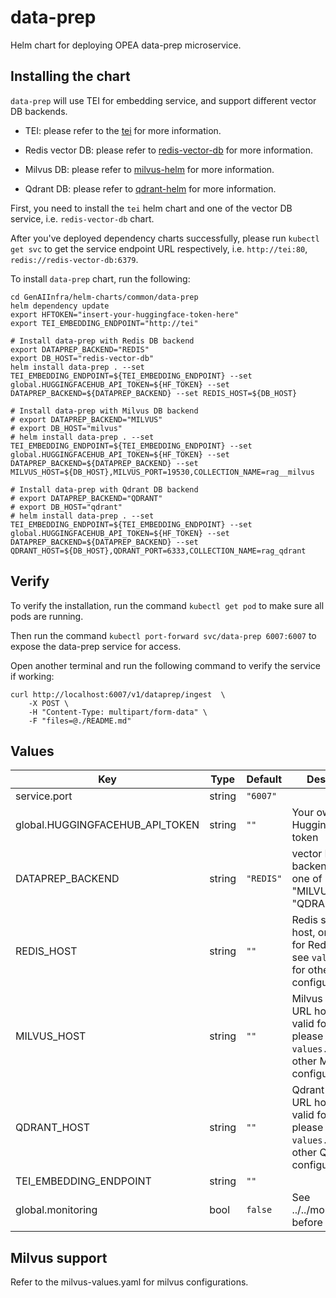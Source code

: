 # data-prep

Helm chart for deploying OPEA data-prep microservice.

## Installing the chart

`data-prep` will use TEI for embedding service, and support different vector DB backends.

- TEI: please refer to the [tei](../tei) for more information.

- Redis vector DB: please refer to [redis-vector-db](../redis-vector-db/) for more information.

- Milvus DB: please refer to [milvus-helm](https://github.com/zilliztech/milvus-helm/tree/milvus-4.2.12) for more information.

- Qdrant DB: please refer to [qdrant-helm](https://github.com/qdrant/qdrant-helm/tree/qdrant-1.13.1/charts/qdrant) for more information.

First, you need to install the `tei` helm chart and one of the vector DB service, i.e. `redis-vector-db` chart.

After you've deployed dependency charts successfully, please run `kubectl get svc` to get the service endpoint URL respectively, i.e. `http://tei:80`, `redis://redis-vector-db:6379`.

To install `data-prep` chart, run the following:

```console
cd GenAIInfra/helm-charts/common/data-prep
helm dependency update
export HFTOKEN="insert-your-huggingface-token-here"
export TEI_EMBEDDING_ENDPOINT="http://tei"

# Install data-prep with Redis DB backend
export DATAPREP_BACKEND="REDIS"
export DB_HOST="redis-vector-db"
helm install data-prep . --set TEI_EMBEDDING_ENDPOINT=${TEI_EMBEDDING_ENDPOINT} --set global.HUGGINGFACEHUB_API_TOKEN=${HF_TOKEN} --set DATAPREP_BACKEND=${DATAPREP_BACKEND} --set REDIS_HOST=${DB_HOST}

# Install data-prep with Milvus DB backend
# export DATAPREP_BACKEND="MILVUS"
# export DB_HOST="milvus"
# helm install data-prep . --set TEI_EMBEDDING_ENDPOINT=${TEI_EMBEDDING_ENDPOINT} --set global.HUGGINGFACEHUB_API_TOKEN=${HF_TOKEN} --set DATAPREP_BACKEND=${DATAPREP_BACKEND} --set MILVUS_HOST=${DB_HOST},MILVUS_PORT=19530,COLLECTION_NAME=rag__milvus

# Install data-prep with Qdrant DB backend
# export DATAPREP_BACKEND="QDRANT"
# export DB_HOST="qdrant"
# helm install data-prep . --set TEI_EMBEDDING_ENDPOINT=${TEI_EMBEDDING_ENDPOINT} --set global.HUGGINGFACEHUB_API_TOKEN=${HF_TOKEN} --set DATAPREP_BACKEND=${DATAPREP_BACKEND} --set QDRANT_HOST=${DB_HOST},QDRANT_PORT=6333,COLLECTION_NAME=rag_qdrant
```

## Verify

To verify the installation, run the command `kubectl get pod` to make sure all pods are running.

Then run the command `kubectl port-forward svc/data-prep 6007:6007` to expose the data-prep service for access.

Open another terminal and run the following command to verify the service if working:

```console
curl http://localhost:6007/v1/dataprep/ingest  \
    -X POST \
    -H "Content-Type: multipart/form-data" \
    -F "files=@./README.md"
```

## Values

| Key                             | Type   | Default   | Description                                                                                             |
| ------------------------------- | ------ | --------- | ------------------------------------------------------------------------------------------------------- |
| service.port                    | string | `"6007"`  |                                                                                                         |
| global.HUGGINGFACEHUB_API_TOKEN | string | `""`      | Your own Hugging Face API token                                                                         |
| DATAPREP_BACKEND                | string | `"REDIS"` | vector DB backend to use, one of "REDIS", "MILVUS", "QDRANT"                                            |
| REDIS_HOST                      | string | `""`      | Redis service URL host, only valid for Redis, please see `values.yaml` for other Redis configuration    |
| MILVUS_HOST                     | string | `""`      | Milvus service URL host, only valid for Milvus, please see `values.yaml` for other Milvus configuration |
| QDRANT_HOST                     | string | `""`      | Qdrant service URL host, only valid for Qdrant, please see `values.yaml` for other Qdrant configuration |
| TEI_EMBEDDING_ENDPOINT          | string | `""`      |                                                                                                         |
| global.monitoring               | bool   | `false`   | See ../../monitoring.md before enabling!                                                                |

## Milvus support

Refer to the milvus-values.yaml for milvus configurations.
